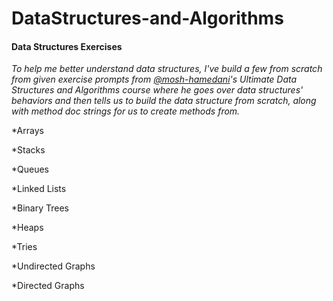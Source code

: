 # DataStructures-and-Algorithms
#### Data Structures Exercises

<em> To help me better understand data structures, I've build a few from scratch from given exercise prompts from [@mosh-hamedani](https://github.com/mosh-hamedani)'s
Ultimate Data Structures and Algorithms course where he goes over data structures' behaviors and then tells us to build the
data structure from scratch, along with method doc strings for us to create methods from.</em> 

*Arrays 

*Stacks

*Queues

*Linked Lists

*Binary Trees

*Heaps

*Tries

*Undirected Graphs

*Directed Graphs
